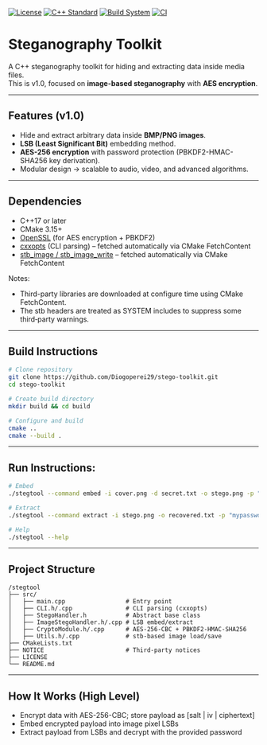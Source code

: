 [![License](https://img.shields.io/badge/License-Apache_2.0-blue.svg)](https://opensource.org/licenses/Apache-2.0) [![C++ Standard](https://img.shields.io/badge/C%2B%2B-17-blue.svg)](https://isocpp.org/std/the-standard) [![Build System](https://img.shields.io/badge/Build-CMake-orange.svg)](https://cmake.org/) [![CI](https://img.shields.io/github/actions/workflow/status/Diogoperei29/stego-toolkit/ci.yml?branch=main)](https://github.com/Diogoperei29/stego-toolkit/actions/workflows/ci.yml)

# Steganography Toolkit

A C++ steganography toolkit for hiding and extracting data inside media files.  
This is v1.0, focused on **image-based steganography** with **AES encryption**.

---

## Features (v1.0)
- Hide and extract arbitrary data inside **BMP/PNG images**.
- **LSB (Least Significant Bit)** embedding method.
- **AES-256 encryption** with password protection (PBKDF2-HMAC-SHA256 key derivation).
- Modular design → scalable to audio, video, and advanced algorithms.

---

## Dependencies
- C++17 or later
- CMake 3.15+
- [OpenSSL](https://www.openssl.org/) (for AES encryption + PBKDF2)
- [cxxopts](https://github.com/jarro2783/cxxopts) (CLI parsing) – fetched automatically via CMake FetchContent
- [stb_image / stb_image_write](https://github.com/nothings/stb) – fetched automatically via CMake FetchContent

Notes:
- Third-party libraries are downloaded at configure time using CMake FetchContent.
- The stb headers are treated as SYSTEM includes to suppress some third‑party warnings.

---

## Build Instructions
```bash
# Clone repository
git clone https://github.com/Diogoperei29/stego-toolkit.git
cd stego-toolkit

# Create build directory
mkdir build && cd build

# Configure and build
cmake ..
cmake --build .
```

---

## Run Instructions:
```bash
# Embed
./stegtool --command embed -i cover.png -d secret.txt -o stego.png -p "mypassword"

# Extract
./stegtool --command extract -i stego.png -o recovered.txt -p "mypassword"

# Help
./stegtool --help
```

---

## Project Structure

```
/stegtool
├── src/
│   ├── main.cpp                 # Entry point
│   ├── CLI.h/.cpp               # CLI parsing (cxxopts)
│   ├── StegoHandler.h           # Abstract base class
│   ├── ImageStegoHandler.h/.cpp # LSB embed/extract
│   ├── CryptoModule.h/.cpp      # AES-256-CBC + PBKDF2-HMAC-SHA256
│   ├── Utils.h/.cpp             # stb-based image load/save
├── CMakeLists.txt
├── NOTICE                       # Third-party notices
├── LICENSE
└── README.md
```

---

## How It Works (High Level)
- Encrypt data with AES-256-CBC; store payload as [salt | iv | ciphertext]
- Embed encrypted payload into image pixel LSBs
- Extract payload from LSBs and decrypt with the provided password

